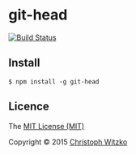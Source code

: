 # git-head
[![Build Status](https://travis-ci.org/christophwitzko/git-head.svg)](https://travis-ci.org/christophwitzko/git-head)

## Install

    $ npm install -g git-head

## Licence

The [MIT License (MIT)](http://opensource.org/licenses/MIT)

Copyright © 2015 [Christoph Witzko](https://twitter.com/christophwitzko)
